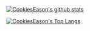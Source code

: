 [GITHUB_PROFILE]: https://github.com/CookiesEason
[GITHUB_STATS_SRC]: https://github-readme-stats.vercel.app/api?username=CookiesEason&show_icons=true&theme=vue&count_private=true
[GITHUB_LANG_SRC]: https://github-readme-stats.vercel.app/api/top-langs/?username=CookiesEason&layout=compact&theme=vue&hide=javascript

[![CookiesEason's github stats][GITHUB_STATS_SRC]][GITHUB_PROFILE]

[![CookiesEason's Top Langs][GITHUB_LANG_SRC]][GITHUB_PROFILE]


